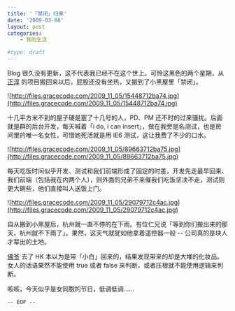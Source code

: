 ```yaml
---
title: '「禁闭」归来'
date: '2009-03-08'
layout: post
categories:
    - 我的生活

#type: draft
---
```


Blog 很久没有更新，这不代表我已经不在这个世上。可怜这黑色的两个星期，从  [正淳]({{site.urls}}/posts/2505/)  的项目搬回来以后，屁股还没有坐热，又搬到了小黑屋里「禁闭」。

![http://files.gracecode.com/2009_11_05/15448712ba74.jpg](http://files.gracecode.com/2009_11_05/15448712ba74.jpg)

十几平方米不到的屋子硬是塞了十几号的人，PD、PM 还不时的过来骚扰。后面就是群的后台开发，每天喊着「i do, i can insert」，做在我旁是名测试，也是房间里的唯一名女性，可惜她死活就是用 IE6 测试，这让我费了不少的口水。

![http://files.gracecode.com/2009_11_05/89663712ba75.jpg](http://files.gracecode.com/2009_11_05/89663712ba75.jpg)

每天吃饭时间似乎开发、测试和我们前端形成了固定的时差，开发先走最早回来、我们前端（包括我在内两个人），则外面的兄弟不来催我们吃饭坚决不走，测试则更大碗些，他们直接叫人送饭上门。

![http://files.gracecode.com/2009_11_05/29079712c4ac.jpg](http://files.gracecode.com/2009_11_05/29079712c4ac.jpg)

自从搬到小黑屋后，杭州就一直不停的在下雨。有位仁兄说「等到你们搬出来的那天，杭州就不下雨了」。果然，这天气就犹如他拿着遥控器一般 -- 公司真的是块人才辈出的土地。

 [佛爷](http://www.yiyitoo.com) 去了 HK 本以为是带「小白」回来的，结果发现带来的却是大堆的化妆品。女人的话语果然不能使用 true 或者 false 来判断，或者压根就不能使用逻辑来判断。

咳咳，今天似乎是女同胞的节日，低调低调……

`-- EOF --`
